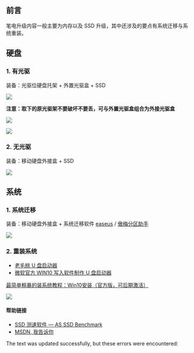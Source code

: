 ## 前言

笔电升级内容一般主要为内存以及 SSD 升级，其中还涉及的要点有系统迁移与系统重装。

## 硬盘

### 1\. 有光驱

装备：光驱位硬盘托架 + 外置光驱盒 + SSD

[![](https://camo.githubusercontent.com/6318dcd9a9e42cb80aa93de24a059cb1771e4c97eaf9e2e18e9149679e30d3a7/68747470733a2f2f7777772e6f7269636f2e636f6d2e636e2f75706c6f6164732f70726f647563742f4c31323753532f4c31323753532d322e6a7067)](https://camo.githubusercontent.com/6318dcd9a9e42cb80aa93de24a059cb1771e4c97eaf9e2e18e9149679e30d3a7/68747470733a2f2f7777772e6f7269636f2e636f6d2e636e2f75706c6f6164732f70726f647563742f4c31323753532f4c31323753532d322e6a7067)

**注意：取下的原光驱架不要破坏不要丢，可与外置光驱盒组合为外接光驱盒**

[![](https://camo.githubusercontent.com/b4999630931a8bd9ed6ea1da146499c475eef2647b5fbc6b16456df4de604797/68747470733a2f2f646f776e6c6f61642e6c656e6f766f2e636f6d2f6b6d2f6d656469612f696d616765732f50443130303137332f66396361363464626130346534316534383931636661386566646430346130322e6a7067)](https://camo.githubusercontent.com/b4999630931a8bd9ed6ea1da146499c475eef2647b5fbc6b16456df4de604797/68747470733a2f2f646f776e6c6f61642e6c656e6f766f2e636f6d2f6b6d2f6d656469612f696d616765732f50443130303137332f66396361363464626130346534316534383931636661386566646430346130322e6a7067)

[![](https://camo.githubusercontent.com/93593141c5e8df5c0aeab7fa7dbdcde134227a31d1f9495740dd813868dcf28c/68747470733a2f2f646f776e6c6f61642e6c656e6f766f2e636f6d2f6b6d2f6d656469612f696d616765732f50443130303137332f33383831393435333866633834623133613632306233363266616261623631352e6a7067)](https://camo.githubusercontent.com/93593141c5e8df5c0aeab7fa7dbdcde134227a31d1f9495740dd813868dcf28c/68747470733a2f2f646f776e6c6f61642e6c656e6f766f2e636f6d2f6b6d2f6d656469612f696d616765732f50443130303137332f33383831393435333866633834623133613632306233363266616261623631352e6a7067)

### 2\. 无光驱

装备：移动硬盘外接盒 + SSD

[![](https://camo.githubusercontent.com/1910ea367459959c88b7356018425aff780bd27d697ebea6eab7cbe2e3dc4371/68747470733a2f2f7777772e61646174612e636f6d2f75706c6f61642f50726f64756374496d6167652f3533372f696d616765732f70695f666561747572655f696d6167655f322e676966)](https://camo.githubusercontent.com/1910ea367459959c88b7356018425aff780bd27d697ebea6eab7cbe2e3dc4371/68747470733a2f2f7777772e61646174612e636f6d2f75706c6f61642f50726f64756374496d6167652f3533372f696d616765732f70695f666561747572655f696d6167655f322e676966)

## 系统

### 1\. 系统迁移

装备：移动硬盘外接盒 + 系统迁移软件 [easeus](http://cn.easeus.com/download/free-software.html) / [傲梅分区助手](https://www.disktool.cn/)

[![](https://camo.githubusercontent.com/3f34297a3cdb494f9904054ef83d62d5808a88a7089ce3fa4c5c3cc41ea9d5e3/68747470733a2f2f7777772e6469736b746f6f6c2e636e2f6a69616f6368656e672f696d616765732f6d6967726174652d73797374656d2f696d6167653030312e706e67)](https://camo.githubusercontent.com/3f34297a3cdb494f9904054ef83d62d5808a88a7089ce3fa4c5c3cc41ea9d5e3/68747470733a2f2f7777772e6469736b746f6f6c2e636e2f6a69616f6368656e672f696d616765732f6d6967726174652d73797374656d2f696d6167653030312e706e67)

### 2\. 重装系统

-   [老毛桃 U 盘启动器](http://www.laomaotao.org/)
-   [微软官方 WIN10 写入软件制作 U 盘启动器](https://www.microsoft.com/zh-cn/software-download/windows10)

[最简单粗暴的装系统教程：Win10安装（官方版，可后期激活）](https://zhuanlan.zhihu.com/p/93127323)

[![](https://camo.githubusercontent.com/8bd1334a0fc8f17a9017b44884b24dd2ac4d32c1e21574426af1e7130af11a54/68747470733a2f2f632e732d6d6963726f736f66742e636f6d2f7a682d636e2f434d53496d616765732f77696e646f777331302d6c6170746f702e706e673f76657273696f6e3d34393434346139622d633863372d633562642d396631372d313863316263633363653239)](https://camo.githubusercontent.com/8bd1334a0fc8f17a9017b44884b24dd2ac4d32c1e21574426af1e7130af11a54/68747470733a2f2f632e732d6d6963726f736f66742e636f6d2f7a682d636e2f434d53496d616765732f77696e646f777331302d6c6170746f702e706e673f76657273696f6e3d34393434346139622d633863372d633562642d396631372d313863316263633363653239)

#### 帮助链接

-   [SSD 测速软件 — AS SSD Benchmark](https://www.guru3d.com/files-details/as-ssd-benchmark.html)
-   [MSDN, 我告诉你](http://msdn.itellyou.cn/)

The text was updated successfully, but these errors were encountered: